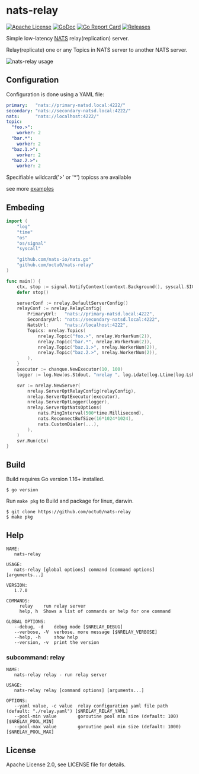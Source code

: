 # nats-relay

[![Apache License](https://img.shields.io/github/license/octu0/nats-relay)](https://github.com/octu0/nats-relay/blob/master/LICENSE)
[![GoDoc](https://godoc.org/github.com/octu0/nats-relay?status.svg)](https://godoc.org/github.com/octu0/nats-relay)
[![Go Report Card](https://goreportcard.com/badge/github.com/octu0/nats-relay)](https://goreportcard.com/report/github.com/octu0/nats-relay)
[![Releases](https://img.shields.io/github/v/release/octu0/nats-relay)](https://github.com/octu0/nats-relay/releases)

Simple low-latency [NATS](https://nats.io/) relay(replication) server.

Relay(replicate) one or any Topics in NATS server to another NATS server.

![nats-relay usage](https://user-images.githubusercontent.com/42143893/50095373-c3fc9a00-0258-11e9-9174-74775dfe9d5d.png)

## Configuration

Configuration is done using a YAML file:

```yaml
primary:   "nats://primary-natsd.local:4222/"
secondary: "nats://secondary-natsd.local:4222/"
nats:      "nats://localhost:4222/"
topic:
  "foo.>":
    worker: 2
  "bar.*":
    worker: 2
  "baz.1.>":
    worker: 2
  "baz.2.>":
    worker: 2
```

Specifiable wildcard('>' or '*') topicss are available

see more [examples](https://github.com/octu0/nats-relay/tree/master/example)

## Embeding

```go
import (
	"log"
	"time"
	"os"
	"os/signal"
	"syscall"

	"github.com/nats-io/nats.go"
	"github.com/octu0/nats-relay"
)

func main() {
	ctx, stop := signal.NotifyContext(context.Background(), syscall.SIGINT, syscall.SIGTERM)
	defer stop()

	serverConf := nrelay.DefaultServerConfig()
	relayConf := nrelay.RelayConfig{
		PrimaryUrl:   "nats://primary-natsd.local:4222",
		SecondaryUrl: "nats://secondary-natsd.local:4222",
		NatsUrl:      "nats://localhost:4222",
		Topics: nrelay.Topics(
			nrelay.Topic("foo.>", nrelay.WorkerNum(2)),
			nrelay.Topic("bar.*", nrelay.WorkerNum(2)),
			nrelay.Topic("baz.1.>", nrelay.WorkerNum(2)),
			nrelay.Topic("baz.2.>", nrelay.WorkerNum(2)),
		),
	}
	executor := chanque.NewExecutor(10, 100)
	logger := log.New(os.Stdout, "nrelay ", log.Ldate|log.Ltime|log.Lshortfile)

	svr := nrelay.NewServer(
		nrelay.ServerOptRelayConfig(relayConfig),
		nrelay.ServerOptExecutor(executor),
		nrelay.ServerOptLogger(logger),
		nrelay.ServerOptNatsOptions(
			nats.PingInterval(500*time.Millisecond),
			nats.ReconnectBufSize(16*1024*1024),
			nats.CustomDialer(...),
		),
	)
	svr.Run(ctx)
}
```

## Build

Build requires Go version 1.16+ installed.

```
$ go version
```

Run `make pkg` to Build and package for linux, darwin.

```
$ git clone https://github.com/octu0/nats-relay
$ make pkg
```

## Help

```
NAME:
   nats-relay

USAGE:
   nats-relay [global options] command [command options] [arguments...]

VERSION:
   1.7.0

COMMANDS:
     relay    run relay server
     help, h  Shows a list of commands or help for one command

GLOBAL OPTIONS:
   --debug, -d    debug mode [$NRELAY_DEBUG]
   --verbose, -V  verbose. more message [$NRELAY_VERBOSE]
   --help, -h     show help
   --version, -v  print the version
```

### subcommand: relay

```
NAME:
   nats-relay relay - run relay server

USAGE:
   nats-relay relay [command options] [arguments...]

OPTIONS:
   --yaml value, -c value  relay configuration yaml file path (default: "./relay.yaml") [$NRELAY_RELAY_YAML]
   --pool-min value        goroutine pool min size (default: 100) [$NRELAY_POOL_MIN]
   --pool-max value        goroutine pool min size (default: 1000) [$NRELAY_POOL_MAX]
```

## License

Apache License 2.0, see LICENSE file for details.

